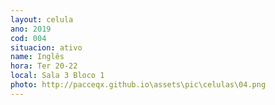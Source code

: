 ```yaml
---
layout: celula
ano: 2019
cod: 004
situacion: ativo
name: Inglês
hora: Ter 20-22
local: Sala 3 Bloco 1 
photo: http://pacceqx.github.io\assets\pic\celulas\04.png
---
```


